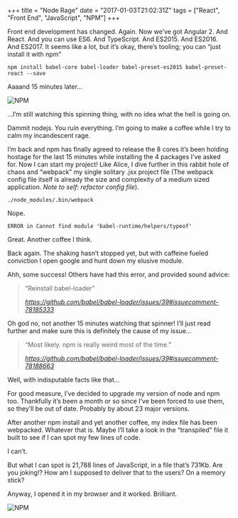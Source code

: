 +++
title = "Node Rage"
date = "2017-01-03T21:02:31Z"
tags = ["React", "Front End", "JavaScript", "NPM"]
+++

Front end development has changed. Again. Now we’ve got Angular 2. And React. And you can use ES6. And TypeScript. And ES2015. And ES2016. And ES2017. It seems like a lot, but it’s okay, there’s tooling; you can “just install it with npm”
<!--more-->

    npm install babel-core babel-loader babel-preset-es2015 babel-preset-react --save

Aaaand 15 minutes later...

![NPM](/images/node-rage/npm-terminal.png)

...I’m still watching this spinning thing, with no idea what the hell is going on.

Dammit nodejs. You ruin everything. I’m going to make a coffee while I try to calm my incandescent rage.

I’m back and npm has finally agreed to release the 8 cores it’s been holding hostage for the last 15 minutes while installing the 4 packages I’ve asked for.
Now I can start my project! Like Alice, I dive further in this rabbit hole of chaos and “webpack” my single solitary .jsx project file
(The webpack config file itself is already the size and complexity of a medium sized application. *Note to self: refactor config file*).

    ./node_modules/.bin/webpack

Nope.

    ERROR in Cannot find module 'babel-runtime/helpers/typeof'

Great. Another coffee I think.

Back again. The shaking hasn’t stopped yet, but with caffeine fueled conviction I open google and hunt down my elusive module.

Ahh, some success! Others have had this error, and provided sound advice:

> “Reinstall babel-loader”
>
> *https://github.com/babel/babel-loader/issues/39#issuecomment-78185333*

Oh god no, not another 15 minutes watching that spinner! I’ll just read further and make sure this is definitely the cause of my issue...

> “Most likely. npm is really weird most of the time.”
>
> *https://github.com/babel/babel-loader/issues/39#issuecomment-78188663*

Well, with indisputable facts like that...

For good measure, I’ve decided to upgrade my version of node and npm too. Thankfully it’s been a month or so since I’ve been forced to use them, so they’ll be out of date. Probably by about 23 major versions.

After another npm install and yet another coffee, my index file has been webpacked. Whatever that is. Maybe I’ll take a look in the “transpiled” file it built to see if I can spot my few lines of code.

I can’t.

But what I can spot is 21,788 lines of JavaScript, in a file that’s 731Kb. Are you joking!? How am I supposed to deliver that to the users? On a memory stick?

Anyway, I opened it in my browser and it worked. Brilliant.


![NPM](/images/node-rage/todo-app-shot.png)
